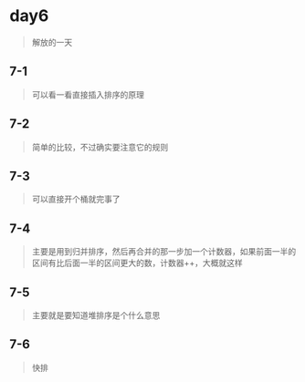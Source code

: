 # day6

> 解放的一天

## 7-1

> 可以看一看直接插入排序的原理

## 7-2

> 简单的比较，不过确实要注意它的规则

## 7-3

> 可以直接开个桶就完事了

## 7-4

> 主要是用到归并排序，然后再合并的那一步加一个计数器，如果前面一半的区间有比后面一半的区间更大的数，计数器++，大概就这样

## 7-5

> 主要就是要知道堆排序是个什么意思

## 7-6

> 快排